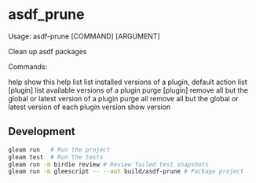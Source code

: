 # asdf_prune

Usage: asdf-prune [COMMAND] [ARGUMENT]

Clean up asdf packages

Commands:

  help            show this help
  list            list installed versions of a plugin, default action
  list [plugin]   list available versions of a plugin
  purge [plugin]  remove all but the global or latest version of a plugin
  purge all       remove all but the global or latest version of each plugin
  version         show version

## Development

```sh
gleam run   # Run the project
gleam test  # Run the tests
gleam run -m birdie review # Review failed test snapshots
gleam run -m gleescript -- --out build/asdf-prune # Package project
```
